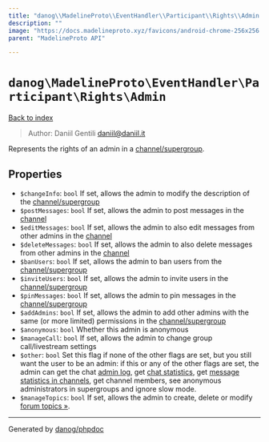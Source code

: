 ```yaml
---
title: "danog\\MadelineProto\\EventHandler\\Participant\\Rights\\Admin: Represents the rights of an admin in a [channel/supergroup](https://core.telegram.org/api/channel)."
description: ""
image: "https://docs.madelineproto.xyz/favicons/android-chrome-256x256.png"
parent: "MadelineProto API"

---
```

# `danog\MadelineProto\EventHandler\Participant\Rights\Admin`
[Back to index](../../../../../index.html)

> Author: Daniil Gentili <daniil@daniil.it>  
  

Represents the rights of an admin in a [channel/supergroup](https://core.telegram.org/api/channel).  



## Properties
* `$changeInfo`: `bool` If set, allows the admin to modify the description of the [channel/supergroup](https://core.telegram.org/api/channel)
* `$postMessages`: `bool` If set, allows the admin to post messages in the [channel](https://core.telegram.org/api/channel)
* `$editMessages`: `bool` If set, allows the admin to also edit messages from other admins in the [channel](https://core.telegram.org/api/channel)
* `$deleteMessages`: `bool` If set, allows the admin to also delete messages from other admins in the [channel](https://core.telegram.org/api/channel)
* `$banUsers`: `bool` If set, allows the admin to ban users from the [channel/supergroup](https://core.telegram.org/api/channel)
* `$inviteUsers`: `bool` If set, allows the admin to invite users in the [channel/supergroup](https://core.telegram.org/api/channel)
* `$pinMessages`: `bool` If set, allows the admin to pin messages in the [channel/supergroup](https://core.telegram.org/api/channel)
* `$addAdmins`: `bool` If set, allows the admin to add other admins with the same (or more limited) permissions in the [channel/supergroup](https://core.telegram.org/api/channel)
* `$anonymous`: `bool` Whether this admin is anonymous
* `$manageCall`: `bool` If set, allows the admin to change group call/livestream settings
* `$other`: `bool` Set this flag if none of the other flags are set,
but you still want the user to be an admin: if this or any of the other flags are set,
the admin can get the chat [admin log](https://core.telegram.org/api/recent-actions), get [chat statistics](https://core.telegram.org/api/stats), get [message statistics in channels](https://core.telegram.org/api/stats), get channel members,
see anonymous administrators in supergroups and ignore slow mode.
* `$manageTopics`: `bool` If set, allows the admin to create, delete or modify [forum topics »](https://core.telegram.org/api/forum#forum-topics).
---
Generated by [danog/phpdoc](https://phpdoc.daniil.it)

